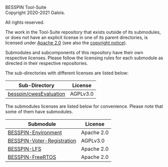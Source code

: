 BESSPIN Tool-Suite   
Copyright 2020-2021 Galois.

All rights reserved.

The work in the Tool-Suite repository that exists outside of its submodules, or does not have an explicit license in one of its parent directories, is licensed under [Apache 2.0](./LICENSE.tool-suite) (see also the [copyright notice](./NOTICE)).

Submodules and subcomponents of this repository have their own respective licenses. Please follow the licensing rules for each submodule as directed in their respective repositories.

The sub-directories with different licenses are listed below:

| Sub-Directory | License |
| ------------- | ------- |
| [besspin/cwesEvaluation](./besspin/cwesEvaluation) | AGPLv3.0 |


The submodules licenses are listed below for convenience. Please note that some of them have submodules.

| Submodule | License |
| --------- | ------- |
| [BESSPIN-Environment](./BESSPIN-Environment) | Apache 2.0 |
| [BESSPIN-Voter-Registration](./BESSPIN-Voter-Registration) | AGPLv3.0 |
| [BESSPIN-LFS](./BESSPIN-LFS) | Apache 2.0 |
| [BESSPIN-FreeRTOS](./BESSPIN-FreeRTOS) | Apache 2.0 |
